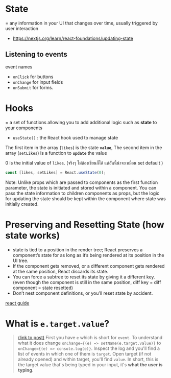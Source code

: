 # State
= any information in your UI that changes over time, usually triggered by user interaction

- https://nextjs.org/learn/react-foundations/updating-state

## Listening to events

event names
- `onClick` for buttons
- `onChange` for input fields
- `onSubmit` for forms.

# Hooks
= a set of functions allowing you to add additional logic such as **state** to your components

- `useState()` : the React hook used to manage state

The first item in the array (`likes`) is the state **`value`**, The second item in the array (`setLikes`) is a function to **`update`** the value

0 is the initial value of `likes`. (จริงๆ ไม่ต้องเขียนก็ได้ แต่อันนี้น่าจะเหมือน set default
)
```jsx
const [likes, setLikes] = React.useState(0);
```

Note: Unlike props which are passed to components as the first function parameter, the state is initiated and stored within a component. You can pass the state information to children components as props, but the logic for updating the state should be kept within the component where state was initially created.



# Preserving and Resetting State (how state works)

- state is tied to a position in the render tree; React preserves a component’s state for as long as it’s being rendered at its position in the UI tree.
- If the component gets removed, or a different component gets rendered at the same position, React discards its state.
- You can force a subtree to reset its state by giving it a different key. (even though the component is still in the same position, diff key = diff component = state resetted)
- Don’t nest component definitions, or you’ll reset state by accident.

[react guide](https://react.dev/learn/preserving-and-resetting-state)

















# What is `e.target.value`?
> [(link to post)](https://stackoverflow.com/questions/71039088/what-is-onchange-e-setnamee-target-value-in-react-mean) First you have `e` which is short for `event`. To understand what it does change `onChange={(e) => setName(e.target.value)}` to `onChange={(e) => console.log(e)}`. Inspect the log and you'll find a list of events in which one of them is `target`. Open target (if not already opened) and within target, you'll find `value`. In short, this is the target value that's being typed in your input, it's **what the user is typing**.